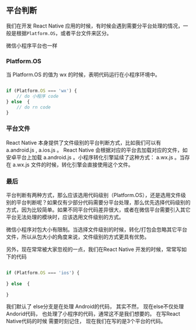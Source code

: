 ## 平台判断

我们在开发 React Native 应用的时候，有时候会遇到需要分平台处理的情况，一般是根据`Platform.OS`，或者平台文件来区分。 

微信小程序平台也一样

### Platform.OS

当 Platform.OS 的值为 wx 的时候，表明代码运行在小程序环境中。

```javascript

if (Platform.OS === 'wx') {
    // do 小程序 code
} else  {
    // do rn code
}

```

### 平台文件

React Native 本身提供了文件级别的平台判断方式，比如我们可以有 a.android.js , a.ios.js 。 React Native 会根据对应的平台去加载对应的文件，如安卓平台上加载 a.android.js 。小程序转化引擎延续了这种方式： a.wx.js 。当存在 a.wx.js 文件的时候，转化引擎会直接使用这个文件。


### 最后

平台判断有两种方式，那么应该选用代码级别（Platform.OS），还是选用文件级别的平台判断呢？如果仅有少部分代码需要分平台处理，那么优先选择代码级别的方式，因为比较简单。如果不同平台代码差异很大，或者在微信平台需要引入其它平台无法处理的模块时，应该选用文件级别的方式。

微信小程序对包大小有限制。当选择文件级别的时候，转化/打包会忽略其它平台文件，所以从包大小的角度来说，文件级别的方式更具有优势。

另外，现在常常被大家忽视的一点，我们在React Native 开发的时候，常常写如下的代码
```javascript

if (Platform.OS === 'ios') {
    
} else  {
   
}
``` 
我们默认了 else分支是在处理 Android的代码， 其实不然， 现在else不仅处理Andorid代码， 也处理了小程序的代码，通常这不是我们想要的。 在写React 
Native代码的时候 需要时刻记住， 现在我们在写的是3个平台的代码。 
